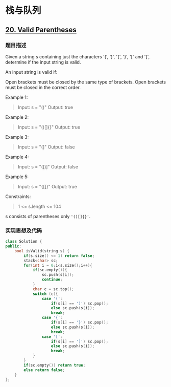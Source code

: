 # 栈与队列

## [20. Valid Parentheses](https://leetcode-cn.com/problems/valid-parentheses/)

### 题目描述

Given a string s containing just the characters '(', ')', '{', '}', '[' and ']', determine if the input string is valid.

An input string is valid if:

Open brackets must be closed by the same type of brackets.
Open brackets must be closed in the correct order.


Example 1:

> Input: s = "()"
> Output: true

Example 2:

> Input: s = "()[]{}"
> Output: true

Example 3:

> Input: s = "(]"
> Output: false

Example 4:

> Input: s = "([)]"
> Output: false

Example 5:

> Input: s = "{[]}"
> Output: true


Constraints:

> 1 <= s.length <= 104

s consists of parentheses only ``'()[]{}'``.

### 实现思想及代码

```c++
class Solution {
public:
    bool isValid(string s) {
        if(s.size() <= 1) return false;
        stack<char> sc;
        for(int i = 0;i<s.size();i++){
            if(sc.empty()){
                sc.push(s[i]);
                continue;
            }
            char c = sc.top();
            switch (c){
                case '(': 
                    if(s[i] == ')') sc.pop();
                    else sc.push(s[i]);
                    break;
                case '{':
                    if(s[i] == '}') sc.pop();
                    else sc.push(s[i]);
                    break;
                case '[': 
                    if(s[i] == ']') sc.pop();
                    else sc.push(s[i]);
                    break;
            }
        }
        if(sc.empty()) return true;
        else return false;
    }
};
```

